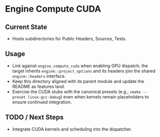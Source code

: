 # Engine Compute CUDA

## Current State

- Hosts subdirectories for Public Headers, Sources, Tests.

## Usage

- Link against `engine_compute_cuda` when enabling GPU dispatch; the target inherits `engine::project_options` and its headers join the shared `engine::headers` interface.
- Keep this directory aligned with its parent module and update the README as features land.
- Exercise the CUDA stubs with the canonical presets (e.g., `cmake --preset linux-gcc-debug`) even when kernels remain placeholders to ensure continued integration.

## TODO / Next Steps

- Integrate CUDA kernels and scheduling into the dispatcher.

